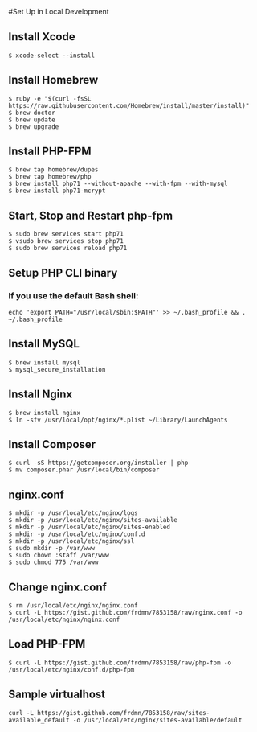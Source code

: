 #Set Up in Local Development

## Install Xcode

```$ xcode-select --install```

## Install Homebrew

```
$ ruby -e "$(curl -fsSL https://raw.githubusercontent.com/Homebrew/install/master/install)"
$ brew doctor
$ brew update
$ brew upgrade
```
## Install PHP-FPM
```
$ brew tap homebrew/dupes
$ brew tap homebrew/php
$ brew install php71 --without-apache --with-fpm --with-mysql
$ brew install php71-mcrypt
```
## Start, Stop and Restart php-fpm
```
$ sudo brew services start php71
$ vsudo brew services stop php71
$ sudo brew services reload php71
```

## Setup PHP CLI binary
 ### If you use the default Bash shell:
 ``` 
 echo 'export PATH="/usr/local/sbin:$PATH"' >> ~/.bash_profile && . ~/.bash_profile
 ```
## Install MySQL
```
$ brew install mysql
$ mysql_secure_installation
```

## Install Nginx
```
$ brew install nginx
$ ln -sfv /usr/local/opt/nginx/*.plist ~/Library/LaunchAgents 
```

## Install Composer 
```
$ curl -sS https://getcomposer.org/installer | php
$ mv composer.phar /usr/local/bin/composer

```

## nginx.conf
```
$ mkdir -p /usr/local/etc/nginx/logs
$ mkdir -p /usr/local/etc/nginx/sites-available
$ mkdir -p /usr/local/etc/nginx/sites-enabled
$ mkdir -p /usr/local/etc/nginx/conf.d
$ mkdir -p /usr/local/etc/nginx/ssl
$ sudo mkdir -p /var/www
$ sudo chown :staff /var/www
$ sudo chmod 775 /var/www

```
## Change nginx.conf
```
$ rm /usr/local/etc/nginx/nginx.conf
$ curl -L https://gist.github.com/frdmn/7853158/raw/nginx.conf -o /usr/local/etc/nginx/nginx.conf
```

## Load PHP-FPM
```
$ curl -L https://gist.github.com/frdmn/7853158/raw/php-fpm -o /usr/local/etc/nginx/conf.d/php-fpm
```
## Sample virtualhost
```
curl -L https://gist.github.com/frdmn/7853158/raw/sites-available_default -o /usr/local/etc/nginx/sites-available/default

``` 